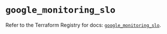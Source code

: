 # `google_monitoring_slo`

Refer to the Terraform Registry for docs: [`google_monitoring_slo`](https://registry.terraform.io/providers/hashicorp/google/6.41.0/docs/resources/monitoring_slo).

